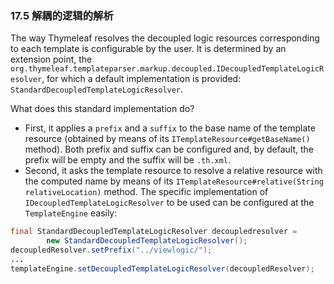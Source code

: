 ### 17.5 解耦的逻辑的解析

The way Thymeleaf resolves the decoupled logic resources corresponding to each template is configurable by the user. It is determined by an extension point, the `org.thymeleaf.templateparser.markup.decoupled.IDecoupledTemplateLogicResolver`, for which a default implementation is provided: `StandardDecoupledTemplateLogicResolver`.

What does this standard implementation do?

- First, it applies a `prefix` and a `suffix` to the base name of the template resource (obtained by means of its `ITemplateResource#getBaseName()` method). Both prefix and suffix can be configured and, by default, the prefix will be empty and the suffix will be `.th.xml`.
- Second, it asks the template resource to resolve a relative resource with the computed name by means of its `ITemplateResource#relative(String relativeLocation)` method.
The specific implementation of `IDecoupledTemplateLogicResolver` to be used can be configured at the `TemplateEngine` easily:
```java
final StandardDecoupledTemplateLogicResolver decoupledresolver = 
        new StandardDecoupledTemplateLogicResolver();
decoupledResolver.setPrefix("../viewlogic/");
...
templateEngine.setDecoupledTemplateLogicResolver(decoupledResolver);
```